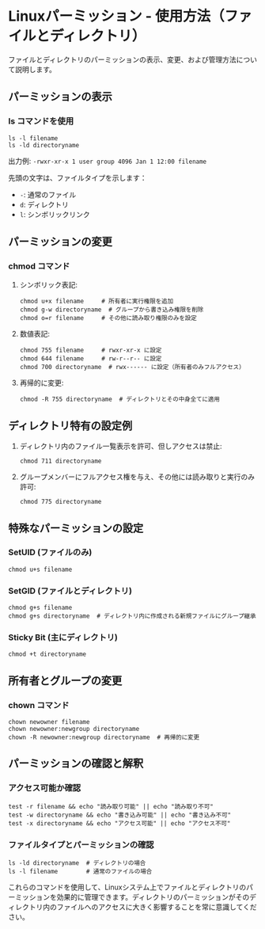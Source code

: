 # Linuxパーミッション - 使用方法（ファイルとディレクトリ）

ファイルとディレクトリのパーミッションの表示、変更、および管理方法について説明します。

## パーミッションの表示

### ls コマンドを使用
```
ls -l filename
ls -ld directoryname
```
出力例: `-rwxr-xr-x 1 user group 4096 Jan 1 12:00 filename`

先頭の文字は、ファイルタイプを示します：
- `-`: 通常のファイル
- `d`: ディレクトリ
- `l`: シンボリックリンク

## パーミッションの変更

### chmod コマンド

1. シンボリック表記:
   ```
   chmod u+x filename     # 所有者に実行権限を追加
   chmod g-w directoryname  # グループから書き込み権限を削除
   chmod o=r filename     # その他に読み取り権限のみを設定
   ```

2. 数値表記:
   ```
   chmod 755 filename     # rwxr-xr-x に設定
   chmod 644 filename     # rw-r--r-- に設定
   chmod 700 directoryname  # rwx------ に設定（所有者のみフルアクセス）
   ```

3. 再帰的に変更:
   ```
   chmod -R 755 directoryname  # ディレクトリとその中身全てに適用
   ```

## ディレクトリ特有の設定例

1. ディレクトリ内のファイル一覧表示を許可、但しアクセスは禁止:
   ```
   chmod 711 directoryname
   ```

2. グループメンバーにフルアクセス権を与え、その他には読み取りと実行のみ許可:
   ```
   chmod 775 directoryname
   ```

## 特殊なパーミッションの設定

### SetUID (ファイルのみ)
```
chmod u+s filename
```

### SetGID (ファイルとディレクトリ)
```
chmod g+s filename
chmod g+s directoryname  # ディレクトリ内に作成される新規ファイルにグループ継承
```

### Sticky Bit (主にディレクトリ)
```
chmod +t directoryname
```

## 所有者とグループの変更

### chown コマンド
```
chown newowner filename
chown newowner:newgroup directoryname
chown -R newowner:newgroup directoryname  # 再帰的に変更
```

## パーミッションの確認と解釈

### アクセス可能か確認
```
test -r filename && echo "読み取り可能" || echo "読み取り不可"
test -w directoryname && echo "書き込み可能" || echo "書き込み不可"
test -x directoryname && echo "アクセス可能" || echo "アクセス不可"
```

### ファイルタイプとパーミッションの確認
```
ls -ld directoryname  # ディレクトリの場合
ls -l filename        # 通常のファイルの場合
```

これらのコマンドを使用して、Linuxシステム上でファイルとディレクトリのパーミッションを効果的に管理できます。ディレクトリのパーミッションがそのディレクトリ内のファイルへのアクセスに大きく影響することを常に意識してください。
